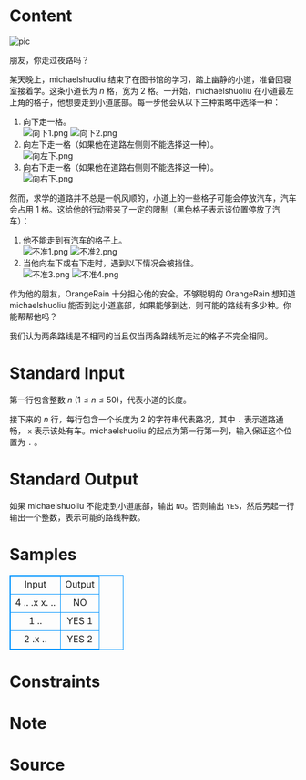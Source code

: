 
# Content

![pic](/source/lutece/ye-lu/img/aHR0cHM6Ly9tZWRpYS5zdC5kbC5ic2NzdG9yYWdlLm5ldC9zdGVhbS9hcHBzLzQ4MTUxMC9zc19iZDQ0YmY1Njg1N2Y3NjVhYjA0OThiZGJmYjI5NDZmZjMyOTM1YzgzLjYwMHgzMzguanBnP3Q9MTU1NTQwMTk0Ng==.jpg)

朋友，你走过夜路吗？

某天晚上，michaelshuoliu 结束了在图书馆的学习，踏上幽静的小道，准备回寝室接着学。这条小道长为 $n$ 格，宽为 $2$ 格。一开始，michaelshuoliu 在小道最左上角的格子，他想要走到小道底部。每一步他会从以下三种策略中选择一种：

1. 向下走一格。  
![向下1.png](https://i.loli.net/2019/11/05/BupXFr7lv2cJ8iw.png)
![向下2.png](https://i.loli.net/2019/11/05/ZlLPUnmoijg2qvt.png)
2. 向左下走一格（如果他在道路左侧则不能选择这一种）。  
![向左下.png](https://i.loli.net/2019/11/05/yLcKCqzvfwUI25X.png)
3. 向右下走一格（如果他在道路右侧则不能选择这一种）。  
![向右下.png](/source/lutece/ye-lu/img/aHR0cHM6Ly9pLmxvbGkubmV0LzIwMTkvMTEvMDUvMVNBZUNrdEZ5TkpCRW05LnBuZw==.png)

然而，求学的道路并不总是一帆风顺的，小道上的一些格子可能会停放汽车，汽车会占用 $1$ 格。这给他的行动带来了一定的限制（黑色格子表示该位置停放了汽车）：

1. 他不能走到有汽车的格子上。  
![不准1.png](/source/lutece/ye-lu/img/aHR0cHM6Ly9pLmxvbGkubmV0LzIwMTkvMTEvMDUvZmxTbWNBM2E4UFlqOUdNLnBuZw==.png)
![不准2.png](/source/lutece/ye-lu/img/aHR0cHM6Ly9pLmxvbGkubmV0LzIwMTkvMTEvMDUvWWl4RkFPS3ZWMUcyeWJQLnBuZw==.png)
2. 当他向左下或右下走时，遇到以下情况会被挡住。  
![不准3.png](/source/lutece/ye-lu/img/aHR0cHM6Ly9pLmxvbGkubmV0LzIwMTkvMTEvMDUvQ3BIWklzOHd4cXlrY2E1LnBuZw==.png)
![不准4.png](/source/lutece/ye-lu/img/aHR0cHM6Ly9pLmxvbGkubmV0LzIwMTkvMTEvMDUvUU9hWHdtZXlTNERCSzZiLnBuZw==.png)

作为他的朋友，OrangeRain 十分担心他的安全。不够聪明的 OrangeRain 想知道 michaelshuoliu 能否到达小道底部，如果能够到达，则可能的路线有多少种。你能帮帮他吗？

我们认为两条路线是不相同的当且仅当两条路线所走过的格子不完全相同。

# Standard Input

第一行包含整数 $n$ ($1 \leq n \leq 50$)，代表小道的长度。

接下来的 $n$ 行，每行包含一个长度为 $2$ 的字符串代表路况，其中 `.` 表示道路通畅， `x` 表示该处有车。michaelshuoliu 的起点为第一行第一列，输入保证这个位置为 `.` 。

# Standard Output

如果 michaelshuoliu 不能走到小道底部，输出 `NO`。否则输出 `YES`，然后另起一行输出一个整数，表示可能的路线种数。

# Samples

<style>
        table,table tr th, table tr td { border:1px solid #0094ff; }
        table { width: 200px; min-height: 25px; line-height: 25px; text-align: center; border-collapse: collapse;}   
    </style>
<table>
	<tr>
		<td>Input</td>
		<td>Output</td>
	</tr>
<tr><td>4
..
.x
x.
..</td><td>NO</td></tr><tr><td>1
..</td><td>YES
1</td></tr><tr><td>2
.x
..</td><td>YES
2</td></tr></table>


# Constraints



# Note



# Source


